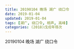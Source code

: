 ```yaml
---
title: 20190104 晚场 湖广 绕口令
date: 2019-01-04
updated: 2019-01-04
tags: [湖广, 绕口令, 相声, 高峰]
categories: (2018)戊戌年场次 
---
```

20190104 晚场 湖广 绕口令
